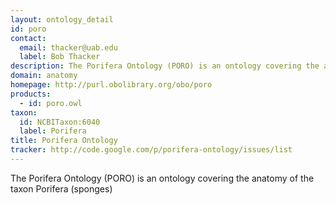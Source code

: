 ```yaml
---
layout: ontology_detail
id: poro
contact: 
  email: thacker@uab.edu
  label: Bob Thacker
description: The Porifera Ontology (PORO) is an ontology covering the anatomy of the taxon Porifera (sponges)
domain: anatomy
homepage: http://purl.obolibrary.org/obo/poro
products: 
  - id: poro.owl
taxon: 
  id: NCBITaxon:6040
  label: Porifera
title: Porifera Ontology
tracker: http://code.google.com/p/porifera-ontology/issues/list
---
```


The Porifera Ontology (PORO) is an ontology covering the anatomy of the taxon Porifera (sponges)
